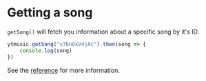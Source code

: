 # Getting a song

`getSong()` will fetch you information about a specific song by it's ID.

```ts
ytmusic.getSong("v7bnOxV4jAc").then(song => {
	console.log(song)
})
```

See the [reference](../../references/ytmusic-methods/getSong.html) for more information.
